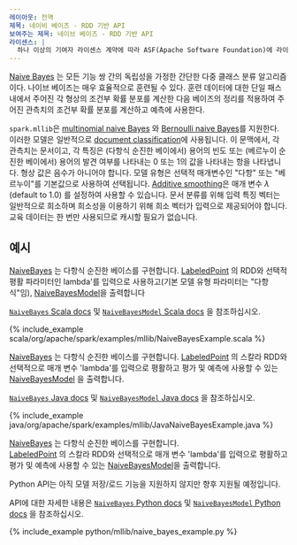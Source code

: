 ```yaml
---
레이아웃: 전역
제목: 네이비 베이즈 - RDD 기반 API
보여주는 제목: 네이브 베이즈 - RDD 기반 API
라이센스: |
  하나 이상의 기여자 라이센스 계약에 따라 ASF(Apache Software Foundation)에 라이센스가 부여됩니다. 저작권 소유에 대한 추가 정보는 본 작업과 함께 배포된 NOTICE 파일을 참조하십시오. ASF는 Apache License 버전 2.0("License")에 따라 이 파일에 라이센스를 부여하며, 라이센스를 준수하지 않는 한 이 파일을 사용할 수 없습니다. 귀하는 http://www.apache.org/licenses/LICENSE-2.0에서 라이센스 복사본을 얻을 수 있습니다. 관련 법률에서 요구하거나 서면으로 동의하지 않는 한 라이센스에 따라 배포되는 소프트웨어는 명시적 또는 묵시적 보증 또는 조건 없이 "있는 그대로" 배포됩니다. 라이센스 아래의 사용 권한 및 제한 사항을 관리하는 특정 언어는 라이센스를 참조하십시오.
---
```


[Naive Bayes](http://en.wikipedia.org/wiki/Naive_Bayes_classifier) 는 모든 기능 쌍 간의 독립성을 가정한 간단한 다중 클래스 분류 알고리즘이다. 나이브 베이즈는 매우 효율적으로 훈련될 수 있다. 훈련 데이터에 대한 단일 패스 내에서 주어진 각 형상의 조건부 확률 분포를 계산한 다음 베이즈의 정리를 적용하여 주어진 관측치의 조건부 확률 분포를 계산하고 예측에 사용한다.

`spark.mllib`은 [multinomial naive
Bayes](http://en.wikipedia.org/wiki/Naive_Bayes_classifier#Multinomial_naive_Bayes)
와 [Bernoulli naive Bayes](http://nlp.stanford.edu/IR-book/html/htmledition/the-bernoulli-model-1.html)를 지원한다.
이러한 모델은 일반적으로 [document classification](http://nlp.stanford.edu/IR-book/html/htmledition/naive-bayes-text-classification-1.html)에 사용됩니다.
이 문맥에서, 각 관측치는 문서이고, 각 특징은 (다항식 순진한 베이에서) 용어의 빈도 또는 (베르누이 순진한 베이에서) 용어의 발견 여부를 나타내는 0 또는 1의 값을 나타내는 항을 나타냅니다. 형상 값은 음수가 아니어야 합니다. 모델 유형은 선택적 매개변수인 "다항" 또는 "베르누이"를 기본값으로 사용하여 선택됩니다.
[Additive smoothing](http://en.wikipedia.org/wiki/Lidstone_smoothing)은 매개 변수 $\lambda$ (default to $1.0$) 를 설정하여 사용할 수 있습니다. 문서 분류를 위해 입력 특징 벡터는 일반적으로 희소하며 희소성을 이용하기 위해 희소 벡터가 입력으로 제공되어야 합니다. 교육 데이터는 한 번만 사용되므로 캐시할 필요가 없습니다.

## 예시

<div class="codetabs">
<div data-lang="scala" markdown="1">

[NaiveBayes](api/scala/org/apache/spark/mllib/classification/NaiveBayes$.html) 는 다항식 순진한 베이스를 구현합니다. 
[LabeledPoint](api/scala/org/apache/spark/mllib/regression/LabeledPoint.html) 의 RDD와 선택적 평활 파라미터인 lambda'를 입력으로 사용하고(기본 모델 유형 파라미터는 "다항식"임), [NaiveBayesModel](api/scala/org/apache/spark/mllib/classification/NaiveBayesModel.html)을 출력합니다

[`NaiveBayes` Scala docs](api/scala/org/apache/spark/mllib/classification/NaiveBayes$.html) 및 [`NaiveBayesModel` Scala docs](api/scala/org/apache/spark/mllib/classification/NaiveBayesModel.html) 을 참조하십시오.

{% include_example scala/org/apache/spark/examples/mllib/NaiveBayesExample.scala %}
</div>
<div data-lang="java" markdown="1">

[NaiveBayes](api/java/org/apache/spark/mllib/classification/NaiveBayes.html) 는 다항식 순진한 베이스를 구현합니다. 
[LabeledPoint](api/java/org/apache/spark/mllib/regression/LabeledPoint.html) 의 스칼라 RDD와 선택적으로 매개 변수 'lambda'를 입력으로 평활하고 평가 및 예측에 사용할 수 있는 [NaiveBayesModel](api/java/org/apache/spark/mllib/classification/NaiveBayesModel.html) 을 출력합니다.

[`NaiveBayes` Java docs](api/java/org/apache/spark/mllib/classification/NaiveBayes.html) 및 [`NaiveBayesModel` Java docs](api/java/org/apache/spark/mllib/classification/NaiveBayesModel.html) 을 참조하십시오.

{% include_example java/org/apache/spark/examples/mllib/JavaNaiveBayesExample.java %}
</div>
<div data-lang="python" markdown="1">

[NaiveBayes](api/python/reference/api/pyspark.mllib.classification.NaiveBayes.html) 는 다항식 순진한 베이스를 구현합니다.  
[LabeledPoint](api/python/reference/api/pyspark.mllib.regression.LabeledPoint.html) 의 스칼라 RDD와 선택적으로 매개 변수 'lambda'를 입력으로 평활하고 평가 및 예측에 사용할 수 있는 [NaiveBayesModel](api/python/reference/api/pyspark.mllib.classification.NaiveBayesModel.html)을 출력합니다.

Python API는 아직 모델 저장/로드 기능을 지원하지 않지만 향후 지원될 예정입니다.

API에 대한 자세한 내용은 [`NaiveBayes` Python docs](api/python/reference/api/pyspark.mllib.classification.NaiveBayes.html) 및 [`NaiveBayesModel` Python docs](api/python/reference/api/pyspark.mllib.classification.NaiveBayesModel.html) 을 참조하십시오.

  {% include_example python/mllib/naive_bayes_example.py %}
</div>
</div>

